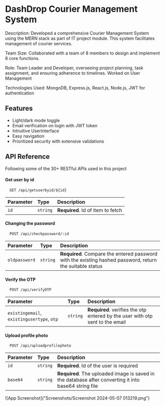 
# DashDrop Courier Management System

Description: Developed a comprehensive Courier Management System using the MERN stack as part of IT project module. This system facilitates management of courier services.

Team Size: Collaborated with a team of 8 members to design and implement 8 core functions.

Role: Team Leader and Developer, overseeing project planning, task assignment, and ensuring adherence to timelines. Worked on User Management

Technologies Used: MongoDB, Express.js, React.js, Node.js, JWT for authentication


## Features

- Light/dark mode toggle
- Email verification on login with JWT token
- Intruitive UserInterface
- Easy navigation
- Prioritized security with extensive validations



## API Reference

Following some of the 30+ RESTful APIs used in this project
#### Get user by id

```http
  GET /api/getuserbyid/${id}
```

| Parameter | Type     | Description                       |
| :-------- | :------- | :-------------------------------- |
| `id`      | `string` | **Required**. Id of item to fetch |

#### Changing the password

```http
  POST /api/checkpassword/:id
```
| Parameter           | Type     | Description                       |
| :------------------ | :------- | :-------------------------------- |
| `oldpassword` | `string` | **Required**. Compare the entered password with the existing hashed password, return the suitable status |


#### Verify the OTP

```http
  POST /api/verifyOTP
```
| Parameter           | Type     | Description                       |
| :------------------ | :------- | :-------------------------------- |
| `existingemail`, `existingusertype`, `otp` | `string` | **Required**. verifies the otp entered by the user with otp sent to the email |

#### Upload profile photo

```http
  POST /api/uploadprofilephoto
```

| Parameter | Type     | Description                       |
| :-------- | :------- | :-------------------------------- |
| `id`      | `string` | **Required**. Id of the user is required
 | `base64` | `string` | **Required**. The uploaded image is saved in the database after converting it into base64 string file |


![App Screenshot]("Screenshots/Screenshot 2024-05-07 013219.png")

